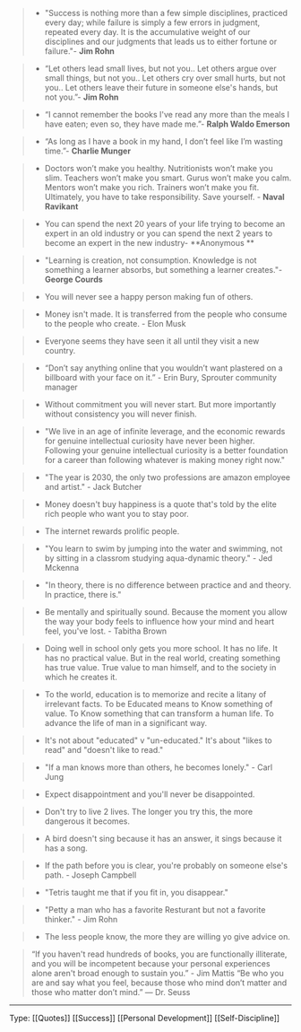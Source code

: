 > - "Success is nothing more than a few simple disciplines, practiced every day; while failure is simply a few errors in judgment, repeated every day. It is the accumulative weight of our disciplines and our judgments that leads us to either fortune or failure."- **Jim Rohn**

> - “Let others lead small lives, but not you.. Let others argue over small things, but not you.. Let others cry over small hurts, but not you.. Let others leave their future in someone else's hands, but not you.”- **Jim Rohn**

> - “I cannot remember the books I've read any more than the meals I have eaten; even so, they have made me.”- **Ralph Waldo Emerson**

> - “As long as I have a book in my hand, I don’t feel like I’m wasting time.”- **Charlie Munger**

> -  Doctors won’t make you healthy. Nutritionists won’t make you slim. Teachers won’t make you smart. Gurus won’t make you calm. Mentors won’t make you rich. Trainers won’t make you fit. Ultimately, you have to take responsibility. Save yourself. - **Naval Ravikant**

> - You can spend the next 20 years of your life trying to become an expert in an old industry or you can spend the next 2 years to become an expert in the new industry- **Anonymous **

> - "Learning is creation, not consumption. Knowledge is not something a learner absorbs, but something a learner creates."- **George Courds**

> - You will never see a happy person making fun of others.

> - Money isn't made. It is transferred from the people who consume to the people who create. - Elon Musk

> - Everyone seems they have seen it all until they visit a new country.

> - “Don’t say anything online that you wouldn’t want plastered on a billboard with your face on it.” - Erin Bury, Sprouter community manager 

> - Without commitment you will never start. But more importantly without consistency you will never finish.

> - "We live in an age of infinite leverage, and the economic rewards for genuine intellectual curiosity have never been higher. Following your genuine intellectual curiosity is a better foundation for a career than following whatever is making money right now."

> - "The year is 2030, the only two professions are amazon employee and artist." - Jack Butcher

> - Money doesn't buy happiness is a quote that's told by the elite rich people who want you to stay poor.

> - The internet rewards prolific people.

> - "You learn to swim by jumping into the water and swimming, not by sitting in a classrom studying aqua-dynamic theory." - Jed Mckenna

> - "In theory, there is no difference between practice and and theory. In practice, there is."

> - Be mentally and spiritually sound. Because the moment you allow the way your body feels to influence how your mind and heart feel, you've lost. - Tabitha Brown

> - Doing well in school only gets you more school. It has no life. It has no practical value. But in the real world, creating something has true value. True value to man himself, and to the society in which he creates it.

> - To the world, education is to memorize and recite a litany of irrelevant facts. To be Educated means to Know something of value. To Know something that can transform a human life. To advance the life of man in a significant way.

> - It's not about "educated" v "un-educated." It's about "likes to read" and "doesn't like to read."

> - "If a man knows more than others, he becomes lonely." - Carl Jung

> - Expect disappointment and you'll never be disappointed.

> - Don't try to live 2 lives. The longer you try this, the more dangerous it becomes.

> - A bird doesn't sing because it has an answer, it sings because it has a song. 

> - If the path before you is clear, you're probably on someone else's path. - Joseph Campbell 

> - "Tetris taught me that if you fit in, you disappear." 

> - "Petty a man who has a favorite Resturant but not a favorite thinker." - Jim Rohn

> - The less people know, the more they are willing yo give advice on.

>  “If you haven't read hundreds of books, you are functionally illiterate, and you will be incompetent because your personal experiences alone aren't broad enough to sustain you.” - Jim Mattis
>  “Be who you are and say what you feel, because those who mind don’t matter and those who matter don’t mind.” — Dr. Seuss





-----
Type: [[Quotes]] [[Success]] [[Personal Development]] [[Self-Discipline]]